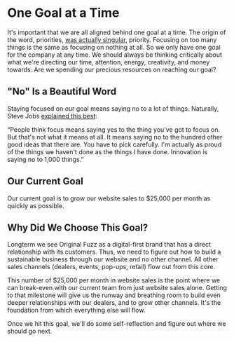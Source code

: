 # One Goal at a Time
It's important that we are all aligned behind one goal at a time. The origin of the word, priorities, [was actually singular](https://www.quora.com/Did-the-word-priority-indeed-only-exist-in-singular-form-until-recently), priority. Focusing on too many things is the same as focusing on nothing at all. So we only have one goal for the company at any time. We should always be thinking critically about what we're directing our time, attention, energy, creativity, and money towards. Are we spending our precious resources on reaching our goal?

## "No" Is a Beautiful Word
Staying focused on our goal means saying no to a lot of things. Naturally, Steve Jobs [explained this best](https://www.goodreads.com/quotes/629613-people-think-focus-means-saying-yes-to-the-thing-you-ve):

“People think focus means saying yes to the thing you've got to focus on. But that's not what it means at all. It means saying no to the hundred other good ideas that there are. You have to pick carefully. I'm actually as proud of the things we haven't done as the things I have done. Innovation is saying no to 1,000 things.”

## Our Current Goal
Our current goal is to grow our website sales to $25,000 per month as quickly as possible.

## Why Did We Choose This Goal?
Longterm we see Original Fuzz as a digital-first brand that has a direct relationship with its customers. Thus, we need to figure out how to build a sustainable business through our website and no other channel. All other sales channels (dealers, events, pop-ups, retail) flow out from this core.

This number of $25,000 per month in website sales is the point where we can break-even with our current team from just website sales alone. Getting to that milestone will give us the runway and breathing room to build even deeper relationships with our dealers, and to grow other channels. It's the foundation from which everything else will flow.

Once we hit this goal, we'll do some self-reflection and figure out where we should go next.
